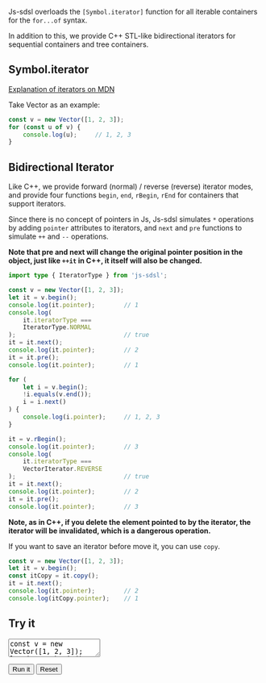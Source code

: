 Js-sdsl overloads the `[Symbol.iterator]` function for all iterable containers for the `for...of` syntax.

In addition to this, we provide C++ STL-like bidirectional iterators for sequential containers and tree containers.

## Symbol.iterator

[Explanation of iterators on MDN](https://developer.mozilla.org/en-US/docs/Web/JavaScript/Reference/Global_Objects/Symbol/iterator)

Take Vector as an example:

```typescript
const v = new Vector([1, 2, 3]);
for (const u of v) {
    console.log(u);     // 1, 2, 3
}
```

## Bidirectional Iterator

Like C++, we provide forward (normal) / reverse (reverse) iterator modes, and provide four functions `begin`, `end`, `rBegin`, `rEnd` for containers that support iterators.

Since there is no concept of pointers in Js, Js-sdsl simulates `*` operations by adding `pointer` attributes to iterators, and `next` and `pre` functions to simulate `++` and `--` operations.

**Note that pre and next will change the original pointer position in the object, just like `++it` in C++, it itself will also be changed.**

```typescript
import type { IteratorType } from 'js-sdsl';

const v = new Vector([1, 2, 3]);
let it = v.begin();
console.log(it.pointer);        // 1
console.log(
    it.iteratorType ===
    IteratorType.NORMAL
);                              // true
it = it.next();
console.log(it.pointer);        // 2
it = it.pre();
console.log(it.pointer);        // 1

for (
    let i = v.begin(); 
    !i.equals(v.end()); 
    i = i.next()
) {
    console.log(i.pointer);     // 1, 2, 3
}

it = v.rBegin();
console.log(it.pointer);        // 3
console.log(
    it.iteratorType ===
    VectorIterator.REVERSE
);                              // true
it = it.next();
console.log(it.pointer);        // 2
it = it.pre();
console.log(it.pointer);        // 3
```

**Note, as in C++, if you delete the element pointed to by the iterator, the iterator will be invalidated, which is a dangerous operation.**

If you want to save an iterator before move it, you can use `copy`.

```typescript
const v = new Vector([1, 2, 3]);
let it = v.begin();
const itCopy = it.copy();
it = it.next();
console.log(it.pointer);        // 2
console.log(itCopy.pointer);    // 1
```

## Try it

<p>
<textarea id="input">
const v = new Vector([1, 2, 3]);
let it = v.begin();
const itCopy = it.copy();
it = it.next();
console.log(it.pointer);        // 2
console.log(itCopy.pointer);    // 1
</textarea>
</p>

<div id="output"></div>

<button id="run">Run it</button>
<button id="reset">Reset</button>
